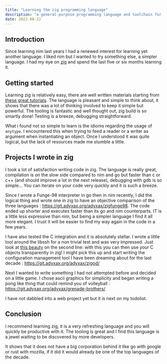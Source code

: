 ```yaml
---
title: "Learning the zig programming language"
description: "a general-purpose programming language and toolchain for maintaining robust, optimal and reusable software"
date: 2022-08-22
---
```


## Introduction

Since learning nim last years I had a renewed interest for learning yet another language. I liked nim but I wanted to try something else, a simpler language. I had my eye on [zig](https://ziglang.org/) and spend the last five or six months learning it.

## Getting started

Learning zig is relatively easy, there are well written materials starting from [these great tutorials](https://ziglearn.org/). The language is pleasant and simple to think about, it shows that there was a lot of thinking involved to keep it simple but powerful. The tooling is fantastic and well thought out, zig build is so smartly done! Testing is a breeze, debugging straightforward.

What i found not so simple to learn is the idioms regarding the usage of `anytype`. I encountered this when trying to feed a reader or a writer as argument when instantiating an object. Once I understood it was quite logical, but the lack of resources made me stumble a little.

## Projects I wrote in zig

I took a lot of satisfaction writing code in zig. The language is really great, compilation is on the slow side compared to nim and go but faster than c or c++ (and should improve a lot in the next release), debugging with gdb is so simple... You can iterate on your code very quickly and it is such a breeze.

Since I wrote a Funge-98 interpreter in go then in nim recently, I did the logical thing and wrote one in zig to have an objective comparison of the three languages : https://git.adyxax.org/adyxax/zigfunge98. The code ended up shorter and executes faster than its go and nim counterparts. IT is a little less expressive than nim, but being a simpler language I find it all more elegant. I trust it will be easier to find my way again in the code in a few years.

I have also tested the C integration and it is absolutely stellar. I wrote a little tool around the libssh for a non trivial test and was very impressed. Just look at [this beauty](https://git.adyxax.org/adyxax/zigod/tree/src/ssh.zig#n2) on the second line: with this you can then use your C objects transparently in zig! I might pick this up and start writing the configuration management tool I have been dreaming about for the last decade : https://git.adyxax.org/adyxax/zigod/

Next I wanted to write something I had not attempted before and decided on a little game. I chose ascii graphics for simplicity and began writing a pong like thing that could remind you of volleyball : https://git.adyxax.org/adyxax/grenade-brothers/

I have not dabbled into a web project yet but it is next on my todolist.

## Conclusion

I recommend learning zig, it is a very refreshing language and you will quickly be productive with it. The tooling is great and I find this language is a jewel waiting to be discovered by more developers.

It shows that it does not have a big corporation behind it like go with google or rust with mozilla, if it did it would already be one of the top languages of the decade.
